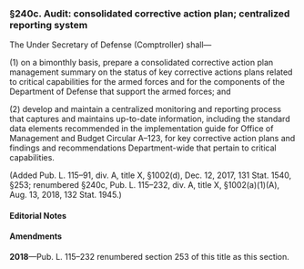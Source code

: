 ### §240c. Audit: consolidated corrective action plan; centralized reporting system ###

The Under Secretary of Defense (Comptroller) shall—

(1) on a bimonthly basis, prepare a consolidated corrective action plan management summary on the status of key corrective actions plans related to critical capabilities for the armed forces and for the components of the Department of Defense that support the armed forces; and

(2) develop and maintain a centralized monitoring and reporting process that captures and maintains up-to-date information, including the standard data elements recommended in the implementation guide for Office of Management and Budget Circular A–123, for key corrective action plans and findings and recommendations Department-wide that pertain to critical capabilities.

(Added Pub. L. 115–91, div. A, title X, §1002(d), Dec. 12, 2017, 131 Stat. 1540, §253; renumbered §240c, Pub. L. 115–232, div. A, title X, §1002(a)(1)(A), Aug. 13, 2018, 132 Stat. 1945.)

#### **Editorial Notes** ####

#### Amendments ####

**2018**—Pub. L. 115–232 renumbered section 253 of this title as this section.